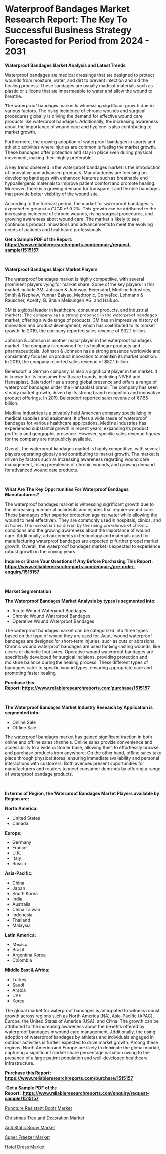 <p><h1>Waterproof Bandages Market Research Report: The Key To Successful Business Strategy Forecasted for Period from 2024 - 2031</h1></p><p><strong>Waterproof Bandages Market Analysis and Latest Trends</strong></p>
<p><p>Waterproof bandages are medical dressings that are designed to protect wounds from moisture, water, and dirt to prevent infection and aid the healing process. These bandages are usually made of materials such as plastic or silicone that are impermeable to water and allow the wound to breathe.</p><p>The waterproof bandages market is witnessing significant growth due to various factors. The rising incidence of chronic wounds and surgical procedures globally is driving the demand for effective wound care products like waterproof bandages. Additionally, the increasing awareness about the importance of wound care and hygiene is also contributing to market growth.</p><p>Furthermore, the growing adoption of waterproof bandages in sports and athletic activities where injuries are common is fueling the market growth. These bandages offer protection and stay in place even during physical movement, making them highly preferable.</p><p>A key trend observed in the waterproof bandages market is the introduction of innovative and advanced products. Manufacturers are focusing on developing bandages with enhanced features such as breathable and hypoallergenic materials to improve patient comfort and promote healing. Moreover, there is a growing demand for transparent and flexible bandages that provide better visibility of the wound site.</p><p>According to the forecast period, the market for waterproof bandages is expected to grow at a CAGR of 9.2%. This growth can be attributed to the increasing incidence of chronic wounds, rising surgical procedures, and growing awareness about wound care. The market is likely to see continuous product innovations and advancements to meet the evolving needs of patients and healthcare professionals.</p></p>
<p><strong>Get a Sample PDF of the Report:&nbsp; <a href="https://www.reliableresearchreports.com/enquiry/request-sample/1515157">https://www.reliableresearchreports.com/enquiry/request-sample/1515157</a></strong></p>
<p>&nbsp;</p>
<p><strong>Waterproof Bandages Major Market Players</strong></p>
<p><p>The waterproof bandages market is highly competitive, with several prominent players vying for market share. Some of the key players in this market include 3M, Johnson & Johnson, Beiersdorf, Medline Industries, Smith & Nephew, Yunnan Baiyao, Medtronic, ConvaTec, Lohmann & Rauscher, Acelity, B. Braun Melsungen AG, and HaiNuo.</p><p>3M is a global leader in healthcare, consumer products, and industrial markets. The company has a strong presence in the waterproof bandages market, offering a wide range of products. 3M has an impressive history of innovation and product development, which has contributed to its market growth. In 2019, the company reported sales revenue of $32.1 billion.</p><p>Johnson & Johnson is another major player in the waterproof bandages market. The company is renowned for its healthcare products and pharmaceuticals. Johnson & Johnson has a strong presence worldwide and consistently focuses on product innovation to maintain its market position. In 2019, the company reported sales revenue of $82.1 billion.</p><p>Beiersdorf, a German company, is also a significant player in the market. It is known for its consumer healthcare brands, including NIVEA and Hansaplast. Beiersdorf has a strong global presence and offers a range of waterproof bandages under the Hansaplast brand. The company has seen steady market growth, driven by its strong brand recognition and innovative product offerings. In 2019, Beiersdorf reported sales revenue of €7.65 billion.</p><p>Medline Industries is a privately held American company specializing in medical supplies and equipment. It offers a wide range of waterproof bandages for various healthcare applications. Medline Industries has experienced substantial growth in recent years, expanding its product portfolio and geographic presence. However, specific sales revenue figures for the company are not publicly available.</p><p>Overall, the waterproof bandages market is highly competitive, with several players operating globally and contributing to market growth. The market is driven by factors such as increasing awareness regarding wound care management, rising prevalence of chronic wounds, and growing demand for advanced wound care products.</p></p>
<p>&nbsp;</p>
<p><strong>What Are The Key Opportunities For Waterproof Bandages Manufacturers?</strong></p>
<p><p>The waterproof bandages market is witnessing significant growth due to the increasing number of accidents and injuries that require wound care. These bandages offer superior protection against water while allowing the wound to heal effectively. They are commonly used in hospitals, clinics, and at home. The market is also driven by the rising prevalence of chronic conditions and the growing awareness about the importance of wound care. Additionally, advancements in technology and materials used for manufacturing waterproof bandages are expected to further propel market growth. Overall, the waterproof bandages market is expected to experience robust growth in the coming years.</p></p>
<p><strong>Inquire or Share Your Questions If Any Before Purchasing This Report: <a href="https://www.reliableresearchreports.com/enquiry/pre-order-enquiry/1515157">https://www.reliableresearchreports.com/enquiry/pre-order-enquiry/1515157</a></strong></p>
<p>&nbsp;</p>
<p><strong>Market Segmentation</strong></p>
<p><strong>The Waterproof Bandages Market Analysis by types is segmented into:</strong></p>
<p><ul><li>Acute Wound Waterproof Bandages</li><li>Chronic Wound Waterproof Bandages</li><li>Operative Wound Waterproof Bandages</li></ul></p>
<p><p>The waterproof bandages market can be categorized into three types based on the type of wound they are used for. Acute wound waterproof bandages are designed for short-term injuries, such as cuts or abrasions. Chronic wound waterproof bandages are used for long-lasting wounds, like ulcers or diabetic foot sores. Operative wound waterproof bandages are specifically developed for surgical incisions, providing protection and moisture balance during the healing process. These different types of bandages cater to specific wound types, ensuring appropriate care and promoting faster healing.</p></p>
<p><strong>Purchase this Report:&nbsp;<a href="https://www.reliableresearchreports.com/purchase/1515157">https://www.reliableresearchreports.com/purchase/1515157</a></strong></p>
<p>&nbsp;</p>
<p><strong>The Waterproof Bandages Market Industry Research by Application is segmented into:</strong></p>
<p><ul><li>Online Sale</li><li>Offline Sale</li></ul></p>
<p><p>The waterproof bandages market has gained significant traction in both online and offline sales channels. Online sales provide convenience and accessibility to a wide customer base, allowing them to effortlessly browse and purchase products from anywhere. On the other hand, offline sales take place through physical stores, ensuring immediate availability and personal interactions with customers. Both avenues present opportunities for manufacturers and retailers to meet consumer demands by offering a range of waterproof bandage products.</p></p>
<p>&nbsp;</p>
<p><strong>In terms of Region, the Waterproof Bandages Market Players available by Region are:</strong></p>
<p>
    <p> <strong> North America: </strong>
        <ul>
            <li>United States</li>
            <li>Canada</li>
        </ul>
        </p> 
    <p> <strong> Europe: </strong>
        <ul>
            <li>Germany</li>
            <li>France</li>
            <li>U.K.</li>
            <li>Italy</li>
            <li>Russia</li>
        </ul>
        </p> 
    <p> <strong> Asia-Pacific: </strong>
        <ul>
            <li>China</li>
            <li>Japan</li>
            <li>South Korea</li>
            <li>India</li>
            <li>Australia</li>
            <li>China Taiwan</li>
            <li>Indonesia</li>
            <li>Thailand</li>
            <li>Malaysia</li>
        </ul>
        </p> 
    <p> <strong> Latin America: </strong>
        <ul>
            <li>Mexico</li>
            <li>Brazil</li>
            <li>Argentina Korea</li>
            <li>Colombia</li>
        </ul>
        </p> 
    <p> <strong> Middle East & Africa: </strong>
        <ul>
            <li>Turkey</li>
            <li>Saudi</li>
            <li>Arabia</li>
            <li>UAE</li>
            <li>Korea</li>
        </ul>
    </p>
    </p>
<p><p>The global market for waterproof bandages is anticipated to witness robust growth across regions such as North America (NA), Asia-Pacific (APAC), Europe, the United States of America (USA), and China. The growth can be attributed to the increasing awareness about the benefits offered by waterproof bandages in wound care management. Additionally, the rising adoption of waterproof bandages by athletes and individuals engaged in outdoor activities is further expected to drive market growth. Among these regions, North America and Europe are likely to dominate the global market, capturing a significant market share percentage valuation owing to the presence of a large patient population and well-developed healthcare infrastructure.</p></p>
<p><strong>Purchase this Report: <a href="https://www.reliableresearchreports.com/purchase/1515157">https://www.reliableresearchreports.com/purchase/1515157</a></strong></p>
<p>&nbsp;<strong>Get a Sample PDF of the Report:&nbsp;&nbsp;<a href="https://www.reliableresearchreports.com/enquiry/request-sample/1515157">https://www.reliableresearchreports.com/enquiry/request-sample/1515157</a></strong></p>
<p><strong></strong></p>
<p><p><a href="https://github.com/lababdou/Market-Research-Report-List-1/blob/main/puncture-resistant-boots-market.md">Puncture Resistant Boots Market</a></p><p><a href="https://github.com/bracarafogo/Market-Research-Report-List-1/blob/main/christmas-tree-and-decoration-market.md">Christmas Tree and Decoration Market</a></p><p><a href="https://github.com/sougarounis/Market-Research-Report-List-1/blob/main/anti-static-spray-market.md">Anti Static Spray Market</a></p><p><a href="https://github.com/mohamedbakry57/Market-Research-Report-List-1/blob/main/super-freezer-market.md">Super Freezer Market</a></p><p><a href="https://github.com/antony131rp/Market-Research-Report-List-1/blob/main/hotel-dress-market.md">Hotel Dress Market</a></p></p>